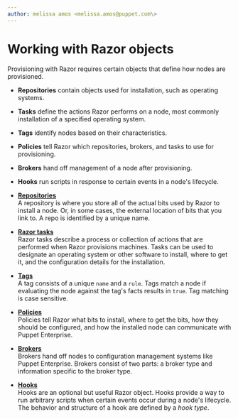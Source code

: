 ```yaml
---
author: melissa amos <melissa.amos@puppet.com\>
---
```


# Working with Razor objects

Provisioning with Razor requires certain objects that define how nodes are provisioned.

-   **Repositories** contain objects used for installation, such as operating systems.
-   **Tasks** define the actions Razor performs on a node, most commonly installation of a specified operating system.
-   **Tags** identify nodes based on their characteristics.
-   **Policies** tell Razor which repositories, brokers, and tasks to use for provisioning.
-   **Brokers** hand off management of a node after provisioning.
-   **Hooks** run scripts in response to certain events in a node's lifecycle.

-   **[Repositories](repositories.md)**  
A repository is where you store all of the actual bits used by Razor to install a node. Or, in some cases, the external location of bits that you link to. A repo is identified by a unique name.
-   **[Razor tasks](razor_tasks.md)**  
 Razor tasks describe a process or collection of actions that are performed when Razor provisions machines. Tasks can be used to designate an operating system or other software to install, where to get it, and the configuration details for the installation.
-   **[Tags](tags.md)**  
A tag consists of a unique `name` and a `rule`. Tags match a node if evaluating the node against the tag's facts results in `true`. Tag matching is case sensitive.
-   **[Policies](policies.md)**  
Policies tell Razor what bits to install, where to get the bits, how they should be configured, and how the installed node can communicate with Puppet Enterprise.
-   **[Brokers](brokers.md#)**  
Brokers hand off nodes to configuration management systems like Puppet Enterprise. Brokers consist of two parts: a broker type and information specific to the broker type.
-   **[Hooks](hooks.md#)**  
Hooks are an optional but useful Razor object. Hooks provide a way to run arbitrary scripts when certain events occur during a node's lifecycle. The behavior and structure of a hook are defined by a *hook type*.

